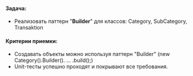 #### Задача:
- Реализовать паттерн "**Builder**" для классов: Category, SubCategory, Transaktion 

#### Критерии приемки:

* Создавать объекты можно используя паттерн "Builder" (new Category().Builder(). ... .build();)
* Unit-тесты успешно проходят и покрывают все требования.

